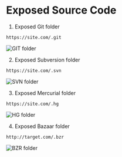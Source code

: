 # Exposed Source Code

1. Exposed Git folder
```
https://site.com/.git
```
![GIT folder](https://1.bp.blogspot.com/-wTZOuULaqNw/XliI9jS0w3I/AAAAAAAAATA/VZxs7VL5PCY8FdnoKaEjS6AWpcjoJz4MgCLcBGAsYHQ/s1600/1.png)

2. Exposed Subversion folder
```
https://site.com/.svn
```
![SVN folder](https://1.bp.blogspot.com/-5bC_EhFShgk/XliJqiw8pJI/AAAAAAAAATI/2HhrX0Ea3MwQ60Ax2tzNprNvulggPrZAACLcBGAsYHQ/s1600/1.png)

3. Exposed Mercurial folder
```
https://site.com/.hg
```
![HG folder](https://1.bp.blogspot.com/-4FaqUeTlv4k/XliKHBOpgmI/AAAAAAAAATQ/sLdwhvSF-Jgn0WF5P-PouLp6uTeHUAOWACLcBGAsYHQ/s1600/1.png)

4. Exposed Bazaar folder
```
http://target.com/.bzr
```
![BZR folder](https://1.bp.blogspot.com/-67WO_kL_iB8/XliKl1jggAI/AAAAAAAAATc/mWBw7igq05EdKR3JZmbXYN4LqjpBOrESgCLcBGAsYHQ/s1600/1.png)